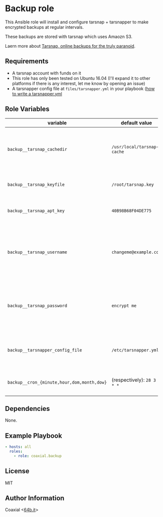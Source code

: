 Backup role
=========

This Ansible role will install and configure tarsnap + tarsnapper to make
encrypted backups at regular intervals.

These backups are stored with tarsnap which uses Amaozn S3.

Laern more about [Tarsnap, online backups for the truly paranoid](https://tarsnap.com).

Requirements
------------

- A tarsnap account with funds on it
- This role has only been tested on Ubuntu 16.04 (I'll expand it to other
  platforms if there is any interest, let me know by opening an issue)
- A tarsnapper config file at `files/tarsnapper.yml` in your playbook ([how to
  write a
tarsnapper.yml](https://github.com/miracle2k/tarsnapper#using-a-configuration-file)

Role Variables
--------------

variable | default value | purpose
--- | --- | ---
`backup__tarsnap_cachedir` | `/usr/local/tarsnap-cache` | Sets the directory tarsnap will use to cache backups (cf. [tarsnap.conf man page](https://www.tarsnap.com/man-tarsnap.conf.5.html)
`backup__tarsnap_keyfile` | `/root/tarsnap.key` | Sets the path where the tarsnap key will be saved
`backup__tarsnap_apt_key` | `40B98B68F04DE775` | ID for the key used to sign the tarsnap package
`backup__tarsnap_username` | `changeme@example.com` | Username for tarnsap.com (only required if you want to generate a new tarsnap key)
`backup__tarsnap_password` | `encrypt me` | Password for tarnsap.com (only required if you want to generate a new tarsnap key)
`backup__tarsnapper_config_file` | `/etc/tarsnapper.yml` | Sets the path where the tarsnapper jobs configuration will be saved
`backup__cron_{minute,hour,dom,month,dow}` | (respectively): `28 3 * * *` | Interval at which to run tarsnap for backups

Dependencies
------------

None.

Example Playbook
----------------

```yaml
- hosts: all
  roles:
    - role: coaxial.backup
```

License
-------

MIT

Author Information
------------------

Coaxial <[64b.it](https://64b.it)>
